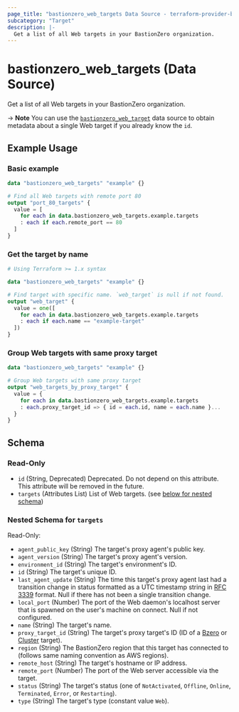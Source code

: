 ```yaml
---
page_title: "bastionzero_web_targets Data Source - terraform-provider-bastionzero"
subcategory: "Target"
description: |-
  Get a list of all Web targets in your BastionZero organization.
---
```


# bastionzero_web_targets (Data Source)

Get a list of all Web targets in your BastionZero organization.

-> **Note** You can use the [`bastionzero_web_target`](web_target) data source
to obtain metadata about a single Web target if you already know the `id`.

## Example Usage

### Basic example

```terraform
data "bastionzero_web_targets" "example" {}

# Find all Web targets with remote port 80
output "port_80_targets" {
  value = [
    for each in data.bastionzero_web_targets.example.targets
    : each if each.remote_port == 80
  ]
}
```

### Get the target by name

```terraform
# Using Terraform >= 1.x syntax

data "bastionzero_web_targets" "example" {}

# Find target with specific name. `web_target` is null if not found.
output "web_target" {
  value = one([
    for each in data.bastionzero_web_targets.example.targets
    : each if each.name == "example-target"
  ])
}
```

### Group Web targets with same proxy target

```terraform
data "bastionzero_web_targets" "example" {}

# Group Web targets with same proxy target
output "web_targets_by_proxy_target" {
  value = {
    for each in data.bastionzero_web_targets.example.targets
    : each.proxy_target_id => { id = each.id, name = each.name }...
  }
}
```

<!-- schema generated by tfplugindocs -->
## Schema

### Read-Only

- `id` (String, Deprecated) Deprecated. Do not depend on this attribute. This attribute will be removed in the future.
- `targets` (Attributes List) List of Web targets. (see [below for nested schema](#nestedatt--targets))

<a id="nestedatt--targets"></a>
### Nested Schema for `targets`

Read-Only:

- `agent_public_key` (String) The target's proxy agent's public key.
- `agent_version` (String) The target's proxy agent's version.
- `environment_id` (String) The target's environment's ID.
- `id` (String) The target's unique ID.
- `last_agent_update` (String) The time this target's proxy agent last had a transition change in status formatted as a UTC timestamp string in [RFC 3339](https://datatracker.ietf.org/doc/html/rfc3339) format. Null if there has not been a single transition change.
- `local_port` (Number) The port of the Web daemon's localhost server that is spawned on the user's machine on connect. Null if not configured.
- `name` (String) The target's name.
- `proxy_target_id` (String) The target's proxy target's ID (ID of a [Bzero](bzero_target) or [Cluster](cluster_target) target).
- `region` (String) The BastionZero region that this target has connected to (follows same naming convention as AWS regions).
- `remote_host` (String) The target's hostname or IP address.
- `remote_port` (Number) The port of the Web server accessible via the target.
- `status` (String) The target's status (one of `NotActivated`, `Offline`, `Online`, `Terminated`, `Error`, or `Restarting`).
- `type` (String) The target's type (constant value `Web`).